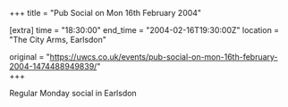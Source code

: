 +++
title = "Pub Social on Mon 16th February 2004"

[extra]
time = "18:30:00"
end_time = "2004-02-16T19:30:00Z"
location = "The City Arms, Earlsdon"

original = "https://uwcs.co.uk/events/pub-social-on-mon-16th-february-2004-1474488949839/"    
+++

Regular Monday social in Earlsdon

